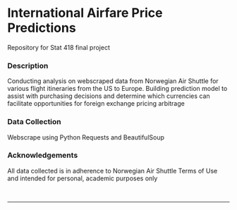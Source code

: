 # International Airfare Price Predictions
Repository for Stat 418 final project

### Description
Conducting analysis on webscraped data from Norwegian Air Shuttle for various flight itineraries from the US to Europe. Building prediction model to assist with purchasing decisions and determine which currencies can facilitate opportunities for foreign exchange pricing arbitrage

### Data Collection
Webscrape using Python Requests and BeautifulSoup

### Acknowledgements
All data collected is in adherence to Norwegian Air Shuttle Terms of Use and intended for personal, academic purposes only

</br>

***

</br>


